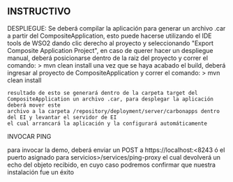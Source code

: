 INSTRUCTIVO
----------------------------------------------------
DESPLIEGUE:
	Se deberá compilar la aplicación para generar un archivo .car a partir del CompositeApplication, esto puede hacerse utilizando
	el IDE tools de WSO2 dando clic derecho al proyecto y seleccionando "Export Composite Application Project", 
	en caso de querer hacer un despliegue manual, deberá posicionarse dentro de la raiz del proyecto y correr el comando:
		> mvn clean install
	una vez que se haya acabado el build, deberá ingresar al proyecto de CompositeApplication y correr el comando:
		> mvn clean install
	
	resultado de esto se generará dentro de la carpeta target del CompositeApplication un archivo .car, para desplegar la aplicación deberá mover este
	archivo a la carpeta /repository/deployment/server/carbonapps dentro del EI y levantar el servidor de EI 
	el cual arrancará la aplicación y la configurará automáticamente
	
INVOCAR PING

para invocar la demo, deberá enviar un POST a  https://localhost:<8243 ó el puerto asignado para servicios>/services/ping-proxy
el cual devolverá un echo del objeto recibido, en cuyo caso podremos confirmar que nuestra instalación fue un éxito